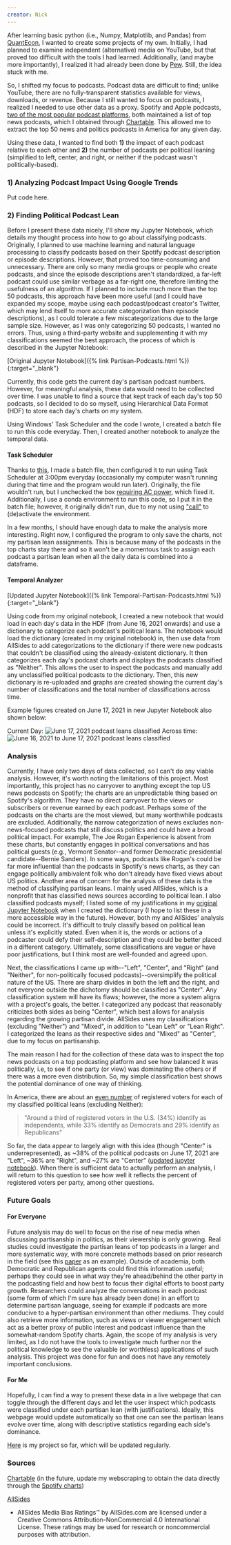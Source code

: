 ```yaml
---
creator: Nick
---
```

After learning basic python (i.e., Numpy, Matplotlib, and Pandas) from [QuantEcon](https://quantecon.org), I wanted to create some projects of my own. Initially, I had planned to examine independent (alternative) media on YouTube, but that proved too difficult with the tools I had learned. Additionally, (and maybe more importantly), I realized it had already been done by [Pew](https://www.journalism.org/2020/09/28/a-closer-look-at-the-channels-producing-news-on-youtube-and-the-videos-themselves/). Still, the idea stuck with me.

So, I shifted my focus to podcasts. Podcast data are difficult to find; unlike YouTube, there are no fully-transparent statistics available for views, downloads, or revenue. Because I still wanted to focus on podcasts, I realized I needed to use other data as a proxy. Spotify and Apple podcasts, [two of the most popular podcast platforms](https://www.statista.com/statistics/943537/podcast-listening-apps-us/), both maintained a list of top news podcasts, which I obtained through [Chartable](https://chartable.com/charts/spotify/united-states-of-america-news-politics). This allowed me to extract the top 50 news and politics podcasts in America for any given day.

Using these data, I wanted to find both **1)** the impact of each podcast relative to each other and **2)** the number of podcasts per political leaning (simplified to left, center, and right, or neither if the podcast wasn't politically-based).

### 1) Analyzing Podcast Impact Using Google Trends
Put code here.

### 2) Finding Political Podcast Lean
Before I present these data nicely, I'll show my Jupyter Notebook, which details my thought process into how to go about classifying podcasts. Originally, I planned to use machine learning and natural language processing to classify podcasts based on their Spotify podcast description or episode descriptions. However, that proved too time-consuming and unnecessary. There are only so many media groups or people who create podcasts, and since the episode descriptions aren't standardized, a far-left podcast could use similar verbage as a far-right one, therefore limiting the usefulness of an algorithm. If I planned to include much more than the top 50 podcasts, this approach have been more useful (and I could have expanded my scope, maybe using each podcast/podcast creator's Twitter, which may lend itself to more accurate categorization than episode descriptions), as I could tolerate a few miscategorizations due to the large sample size. However, as I was only categorizing 50 podcasts, I wanted no errors. Thus, using a third-party website and supplementing it with my classifications seemed the best approach, the process of which is described in the Jupyter Notebook:

[Original Jupyter Notebook]({% link Partisan-Podcasts.html %}){:target="_blank"}

Currently, this code gets the current day's partisan podcast numbers. However, for meaningful analysis, these data would need to be collected over time. I was unable to find a source that kept track of each day's top 50 podcasts, so I decided to do so myself, using Hierarchical Data Format (HDF) to store each day's charts on my system.

Using Windows' Task Scheduler and the code I wrote, I created a batch file to run this code everyday. Then, I created another notebook to analyze the temporal data.

#### Task Scheduler
Thanks to [this](https://towardsdatascience.com/automate-your-python-scripts-with-task-scheduler-661d0a40b279), I made a batch file, then configured it to run using Task Scheduler at 3:00pm everyday (occasionally my computer wasn't running during that time and the program would run later). Originally, the file wouldn't run, but I unchecked the box [requiring AC power](https://superuser.com/questions/1149391/windows-10-scheduled-tasks-are-not-running), which fixed it. Additionally, I use a conda environment to run this code, so I put it in the batch file; however, it originally didn't run, due to my not using ["call"](https://stackoverflow.com/questions/24678144/conda-environments-and-bat-files) to (de)activate the environment.

In a few months, I should have enough data to make the analysis more interesting. Right now, I configured the program to only save the charts, not my partisan lean assignments. This is because many of the podcasts in the top charts stay there and so it won't be a momentous task to assign each podcast a partisan lean when all the daily data is combined into a dataframe.

#### Temporal Analyzer

[Updated Jupyter Notebook]({% link Temporal-Partisan-Podcasts.html %}){:target="_blank"}

Using code from my original notebook, I created a new notebook that would load in each day's data in the HDF (from June 16, 2021 onwards) and use a dictionary to categorize each podcast's political leans. The notebook would load the dictionary (created in my original notebook) in, then use data from AllSides to add categorizations to the dictionary if there were new podcasts that couldn't be classified using the already-existent dictionary. It then categorizes each day's podcast charts and displays the podcasts classified as "Neither". This allows the user to inspect the podcasts and manually add any unclassified political podcasts to the dictionary. Then, this new dictionary is re-uploaded and graphs are created showing the current day's number of classifications and the total number of classifications across time.

Example figures created on June 17, 2021 in new Jupyter Notebook also shown below:

Current Day:
![June 17, 2021 podcast leans classified](\..\images\podcast_leans_Jun1721.png)
Across time:
![June 16, 2021 to June 17, 2021 podcast leans classified](\..\images\temporal_leans_until_Jun1721.png)


### Analysis
Currently, I have only two days of data collected, so I can't do any viable analysis. However, it's worth noting the limitations of this project. Most importantly, this project has no carryover to anything except the top US news podcasts on Spotify; the charts are an unpredictable thing based on Spotify's algorithm. They have no direct carryover to the views or subscribers or revenue earned by each podcast. Perhaps some of the podcasts on the charts are the most viewed, but many worthwhile podcasts are excluded. Additionally, the narrow categorization of news excludes non-news-focused podcasts that still discuss politics and could have a broad political impact. For example, The Joe Rogan Experience is absent from these charts, but constantly engages in political conversations and has political guests (e.g., Vermont Senator--and former Democratic presidential candidate--Bernie Sanders). In some ways, podcasts like Rogan's could be far more influential than the podcasts in Spotify's news charts, as they can engage politically ambivalent folk who don't already have fixed views about US politics. Another area of concern for the analysis of these data is the method of classifying partisan leans. I mainly used AllSides, which is a nonprofit that has classified news sources according to political lean. I also classified podcasts myself; I listed some of my justifications in my [original Jupyter Notebook](#2-finding-political-podcast-lean) when I created the dictionary (I hope to list these in a more accessible way in the future). However, both my and AllSides' analysis could be incorrect. It's difficult to truly classify based on political lean unless it's explicitly stated. Even when it is, the words or actions of a podcaster could defy their self-description and they could be better placed in a different category. Ultimately, some classifications are vague or have poor justifications, but I think most are well-founded and agreed upon.

Next, the classifications I came up with--"Left", "Center", and "Right" (and "Neither", for non-politically focused podcasts)--oversimplify the political nature of the US. There are sharp divides in both the left and the right, and not everyone outside the dichotomy should be classified as "Center". Any classification system will have its flaws; however, the more a system aligns with a project's goals, the better. I categorized any podcast that reasonably criticizes both sides as being "Center", which best allows for analysis regarding the growing partisan divide. AllSides uses my classifications (excluding "Neither") and "Mixed", in addition to "Lean Left" or "Lean Right". I categorized the leans as their respective sides and "Mixed" as "Center", due to my focus on partisanship.

The main reason I had for the collection of these data was to inspect the top news podcasts on a top podcasting platform and see how balanced it was politically, i.e, to see if one party (or view) was dominating the others or if there was a more even distribution. So, my simple classification best shows the potential dominance of one way of thinking.

In America, there are about an [even number](https://www.pewresearch.org/fact-tank/2020/10/26/what-the-2020-electorate-looks-like-by-party-race-and-ethnicity-age-education-and-religion/) of registered voters for each of my classified political leans (excluding Neither):
>"Around a third of registered voters in the U.S. (34%) identify as independents, while 33% identify as Democrats and 29% identify as Republicans"

So far, the data appear to largely align with this idea (though "Center" is underrepresented), as ~38% of the political podcasts on June 17, 2021 are "Left", ~36% are "Right", and ~27% are "Center" ([updated jupyter notebook](#temporal-analyzer)). When there is sufficient data to actually perform an analysis, I will return to this question to see how well it reflects the percent of registered voters per party, among other questions.

### Future Goals

#### For Everyone
Future analysis may do well to focus on the rise of new media when discussing partisanship in politics, as their viewership is only growing. Real studies could investigate the partisan leans of top podcasts in a larger and more systematic way, with more concrete methods based on prior research in the field (see this [paper](https://www.researchgate.net/publication/254366452_Listening_In_Building_a_Profile_of_Podcast_Users_and_Analyzing_Their_Political_Participation) as an example). Outside of academia, both Democratic and Republican agents could find this information useful; perhaps they could see in what way they're ahead/behind the other party in the podcasting field and how best to focus their digital efforts to boost party growth. Researchers could analyze the conversations in each podcast (some form of which I'm sure has already been done) in an effort to determine partisan language, seeing for example if podcasts are more conducive to a hyper-partisan environment than other mediums. They could also retrieve more information, such as views or viewer engagement which act as a better proxy of public interest and podcast influence than the somewhat-random Spotify charts. Again, the scope of my analysis is very limited, as I do not have the tools to investigate much further nor the political knowledge to see the valuable (or worthless) applications of such analysis. This project was done for fun and does not have any remotely important conclusions.

#### For Me
Hopefully, I can find a way to present these data in a live webpage that can toggle through the different days and let the user inspect which podcasts were classified under each partisan lean (with justifications). Ideally, this webpage would update automatically so that one can see the partisan leans evolve over time, along with descriptive statistics regarding each side's dominance.

[Here](\..\projects\Partisan-Podcasts-Interactive.html) is my project so far, which will be updated regularly.

### Sources
[Chartable](https://chartable.com/charts/spotify/united-states-of-america-news-politics) (in the future, update my webscraping to obtain the data directly through the [Spotify charts](https://podcastcharts.byspotify.com/))

[AllSides](https://www.allsides.com/media-bias/media-bias-ratings)
  - AllSides Media Bias Ratings™ by AllSides.com are licensed under a Creative Commons Attribution-NonCommercial 4.0 International License. These ratings may be used for research or noncommercial purposes with attribution.
